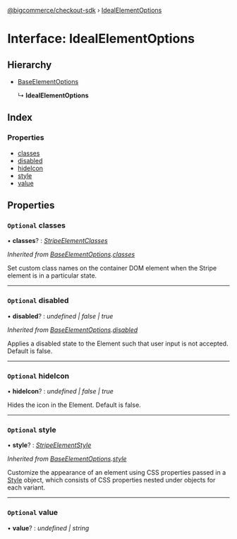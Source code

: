 [@bigcommerce/checkout-sdk](../README.md) › [IdealElementOptions](idealelementoptions.md)

# Interface: IdealElementOptions

## Hierarchy

* [BaseElementOptions](baseelementoptions.md)

  ↳ **IdealElementOptions**

## Index

### Properties

* [classes](idealelementoptions.md#optional-classes)
* [disabled](idealelementoptions.md#optional-disabled)
* [hideIcon](idealelementoptions.md#optional-hideicon)
* [style](idealelementoptions.md#optional-style)
* [value](idealelementoptions.md#optional-value)

## Properties

### `Optional` classes

• **classes**? : *[StripeElementClasses](stripeelementclasses.md)*

*Inherited from [BaseElementOptions](baseelementoptions.md).[classes](baseelementoptions.md#optional-classes)*

Set custom class names on the container DOM element when the Stripe element is in a particular state.

___

### `Optional` disabled

• **disabled**? : *undefined | false | true*

*Inherited from [BaseElementOptions](baseelementoptions.md).[disabled](baseelementoptions.md#optional-disabled)*

Applies a disabled state to the Element such that user input is not accepted. Default is false.

___

### `Optional` hideIcon

• **hideIcon**? : *undefined | false | true*

Hides the icon in the Element. Default is false.

___

### `Optional` style

• **style**? : *[StripeElementStyle](stripeelementstyle.md)*

*Inherited from [BaseElementOptions](baseelementoptions.md).[style](baseelementoptions.md#optional-style)*

Customize the appearance of an element using CSS properties passed in a [Style](https://stripe.com/docs/js/appendix/style) object,
which consists of CSS properties nested under objects for each variant.

___

### `Optional` value

• **value**? : *undefined | string*
